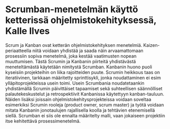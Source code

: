 # Scrumban-menetelmän käyttö ketterissä ohjelmistokehityksessä, Kalle Ilves

Scrum ja Kanban ovat ketterän ohjelmistokehityksen menetelmiä. Kaizen-periaatteella niitä voidaan yhdistää ja saada näin arvaamattomaan prosessiin sopiva menetelmä, joka kestää vaatimusten nopean muuttumisen. Tästä Scrumin ja Kanbanin piirteitä yhdistävästä meneteltämästä käytetään nimitystä Scrumban. Kanbanin huono puoli kyseisiin projekteihin on liika rajoitteiden puute. Scrumin heikkous taas on iteratiivinen, tarkkaan määritetty sprinttisykli, jonka noudattaminen ei esim ylläpitoprojekteissa usein toimi. Usein Scrumbania noudatetaankin yhdistämällä Scrumin päivittäiset tapaamiset sekä suhteellisen säännölliset palautekeskustelut ja retrospektiivit Kanbanissa käytettyyn kanban-tauluun. Näiden lisäksi joissain ohjelmistokehitysprojekteissa voidaan soveltaa esimerkiksi Scrumin rooleja (product owner, scrum master) ja työtä voidaan mitata Kanbanin jonotaulujen rajallisella koolla ja tehtävien etenemisellä siellä. Scrumban ei siis ole ennalta määritelty malli, vaan jokaiseen projektiin itse kehitettävä prosessimenetelmä. 
